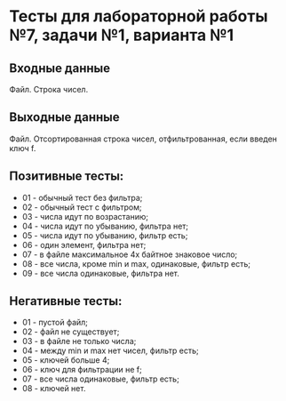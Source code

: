 # Тесты для лабораторной работы №7, задачи №1, варианта №1

## Входные данные
Файл. Строка чисел.

## Выходные данные
Файл. Отсортированная строка чисел, отфильтрованная, если введен ключ f.

## Позитивные тесты:
 - 01 - обычный тест без фильтра;
 - 02 - обычный тест с фильтром;
 - 03 - числа идут по возрастанию;
 - 04 - числа идут по убыванию, фильтра нет;
 - 05 - числа идут по убыванию, фильтр есть;
 - 06 - один элемент, фильтра нет;
 - 07 - в файле максимальное 4х байтное знаковое число;
 - 08 - все числа, кроме min и max, одинаковые, фильтр есть;
 - 09 - все числа одинаковые, фильтра нет.

## Негативные тесты:
 - 01 - пустой файл;
 - 02 - файл не существует;
 - 03 - в файле не только числа;
 - 04 - между min и max нет чисел, фильтр есть;
 - 05 - ключей больше 4;
 - 06 - ключ для фильтрации не f;
 - 07 - все числа одинаковые, фильтр есть;
 - 08 - ключей нет.